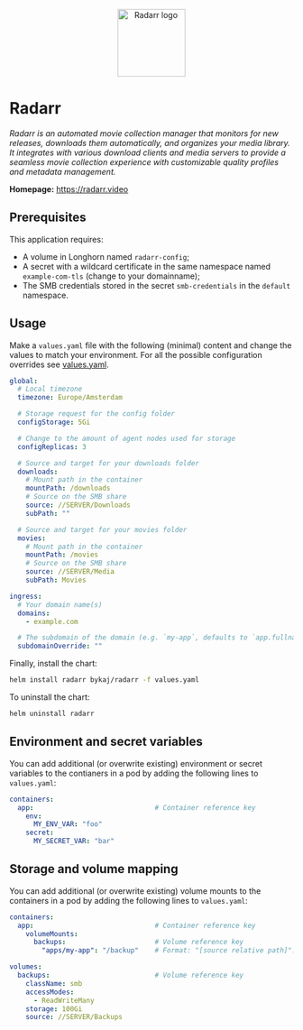 <p align="center">
    <img src="https://cdn.jsdelivr.net/gh/selfhst/icons/svg/radarr.svg" height="120" alt="Radarr logo">
</p>

# Radarr
*Radarr is an automated movie collection manager that monitors for new releases, downloads them automatically, and organizes your media library. It integrates with various download clients and media servers to provide a seamless movie collection experience with customizable quality profiles and metadata management.*

**Homepage:** <https://radarr.video>

## Prerequisites
This application requires:
- A volume in Longhorn named `radarr-config`;
- A secret with a wildcard certificate in the same namespace named `example-com-tls` (change to your domainname);
- The SMB credentials stored in the secret `smb-credentials` in the `default` namespace.

## Usage
Make a `values.yaml` file with the following (minimal) content and change the values to match your environment. For all the possible configuration overrides see [values.yaml](https://github.com/ByKaj/helm/blob/main/charts/radarr/values.yaml).
```yaml
global:
  # Local timezone
  timezone: Europe/Amsterdam

  # Storage request for the config folder
  configStorage: 5Gi

  # Change to the amount of agent nodes used for storage
  configReplicas: 3

  # Source and target for your downloads folder
  downloads:
    # Mount path in the container
    mountPath: /downloads
    # Source on the SMB share
    source: //SERVER/Downloads
    subPath: ""

  # Source and target for your movies folder
  movies:
    # Mount path in the container
    mountPath: /movies
    # Source on the SMB share
    source: //SERVER/Media
    subPath: Movies

ingress:
  # Your domain name(s)
  domains: 
    - example.com

  # The subdomain of the domain (e.g. `my-app`, defaults to `app.fullname`)
  subdomainOverride: ""
```

Finally, install the chart:
```bash
helm install radarr bykaj/radarr -f values.yaml
```
To uninstall the chart:
```bash
helm uninstall radarr
```

## Environment and secret variables
You can add additional (or overwrite existing) environment or secret variables to the contianers in a pod by adding the following lines to `values.yaml`:
```yaml
containers:
  app:                              # Container reference key
    env:
      MY_ENV_VAR: "foo"
    secret:
      MY_SECRET_VAR: "bar"
```

## Storage and volume mapping
You can add additional (or overwrite existing) volume mounts to the containers in a pod by adding the following lines to `values.yaml`:
```yaml
containers:
  app:                              # Container reference key
    volumeMounts:
      backups:                      # Volume reference key
        "apps/my-app": "/backup"    # Format: "[source relative path]": "<container mount path>"

volumes:
  backups:                          # Volume reference key
    className: smb
    accessModes: 
      - ReadWriteMany
    storage: 100Gi
    source: //SERVER/Backups
```